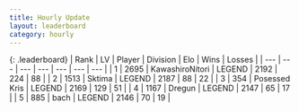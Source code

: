 ```yaml
---
title: Hourly Update
layout: leaderboard
category: hourly
---
```


{: .leaderboard}
| Rank | LV | Player | Division | Elo | Wins | Losses |
| --- | --- | --- | --- | --- | --- | --- |
| <span data-change="0">1</span> | 2695 | <span title="ID: 164871">KawashiroNitori</span> | LEGEND | <span data-change="-4">2192</span> | <span data-change="3">224</span> | <span data-change="1">88</span> |
| <span data-change="0">2</span> | 1513 | <span title="ID: 353063">Sktima</span> | LEGEND | <span data-change="0">2187</span> | <span data-change="0">88</span> | <span data-change="0">22</span> |
| <span data-change="0">3</span> | 354 | <span title="ID: 402846">Posessed Kris</span> | LEGEND | <span data-change="0">2169</span> | <span data-change="0">129</span> | <span data-change="0">51</span> |
| <span data-change="0">4</span> | 1167 | <span title="ID: 337810">Dregun</span> | LEGEND | <span data-change="0">2147</span> | <span data-change="0">65</span> | <span data-change="0">17</span> |
| <span data-change="0">5</span> | 885 | <span title="ID: 281795">bach</span> | LEGEND | <span data-change="0">2146</span> | <span data-change="0">70</span> | <span data-change="0">19</span> |